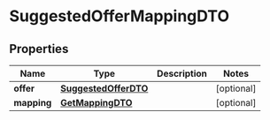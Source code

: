 
# SuggestedOfferMappingDTO

## Properties
| Name | Type | Description | Notes |
| ------------ | ------------- | ------------- | ------------- |
| **offer** | [**SuggestedOfferDTO**](SuggestedOfferDTO.md) |  |  [optional] |
| **mapping** | [**GetMappingDTO**](GetMappingDTO.md) |  |  [optional] |



